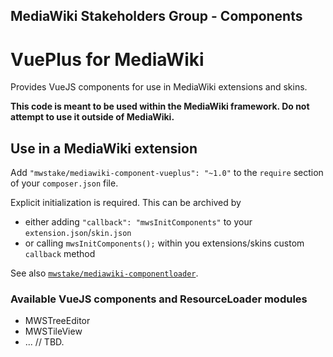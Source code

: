 ## MediaWiki Stakeholders Group - Components
# VuePlus for MediaWiki

Provides VueJS components for use in MediaWiki extensions and skins.

**This code is meant to be used within the MediaWiki framework. Do not attempt to use it outside of MediaWiki.**

## Use in a MediaWiki extension

Add `"mwstake/mediawiki-component-vueplus": "~1.0"` to the `require` section of your `composer.json` file.

Explicit initialization is required. This can be archived by
- either adding `"callback": "mwsInitComponents"` to your `extension.json`/`skin.json`
- or calling `mwsInitComponents();` within you extensions/skins custom `callback` method

See also [`mwstake/mediawiki-componentloader`](https://github.com/hallowelt/mwstake-mediawiki-componentloader).

### Available VueJS components and ResourceLoader modules

- MWSTreeEditor
- MWSTileView
- ...
// TBD.